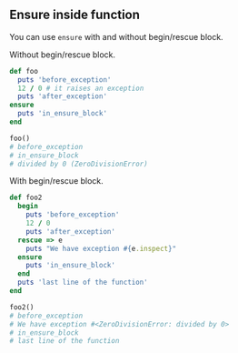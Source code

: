 ## Ensure inside function

You can use `ensure` with and without begin/rescue block.

Without begin/rescue block.

```ruby
def foo
  puts 'before_exception'
  12 / 0 # it raises an exception
  puts 'after_exception'
ensure
  puts 'in_ensure_block'
end

foo()
# before_exception
# in_ensure_block
# divided by 0 (ZeroDivisionError)
```

With begin/rescue block.

```ruby
def foo2
  begin
    puts 'before_exception'
    12 / 0
    puts 'after_exception'
  rescue => e
    puts "We have exception #{e.inspect}"
  ensure
    puts 'in_ensure_block'
  end
  puts 'last line of the function'
end

foo2()
# before_exception
# We have exception #<ZeroDivisionError: divided by 0>
# in_ensure_block
# last line of the function
```
